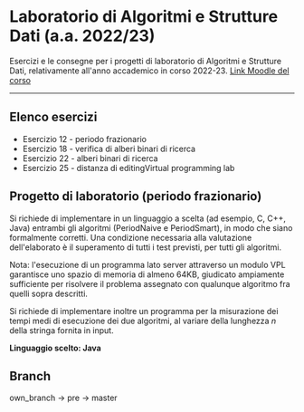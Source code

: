 # Laboratorio di Algoritmi e Strutture Dati (a.a. 2022/23)

Esercizi e le consegne per i progetti di laboratorio di Algoritmi e Strutture Dati, relativamente all'anno accademico in corso 2022-23.
[Link Moodle del corso](https://elearning.uniud.it/moodle/course/view.php?id=2261 "Link Moodle del corso")

------------

## Elenco esercizi
- Esercizio 12 - periodo frazionario
- Esercizio 18 - verifica di alberi binari di ricerca
- Esercizio 22 - alberi binari di ricerca
- Esercizio 25 - distanza di editingVirtual programming lab

## Progetto di laboratorio (periodo frazionario)

Si richiede di implementare in un linguaggio a scelta (ad esempio, C, C++, Java) entrambi gli algoritmi (PeriodNaive e PeriodSmart), in modo che siano formalmente corretti.  Una condizione necessaria alla valutazione dell'elaborato è il superamento di tutti i test previsti, per tutti  gli algoritmi.

Nota: l'esecuzione di un programma lato server attraverso un modulo VPL garantisce uno spazio di memoria di almeno 64KB, giudicato ampiamente sufficiente per risolvere il problema assegnato con qualunque algoritmo fra quelli sopra descritti.

Si richiede di implementare inoltre un programma per la misurazione dei tempi medi di esecuzione dei due algoritmi, al variare della lunghezza *n* della stringa fornita in input.

**Linguaggio scelto: Java**

## Branch
own_branch -> pre -> master
